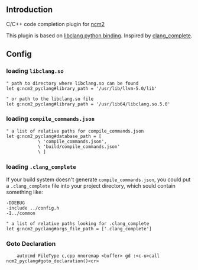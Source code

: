 
## Introduction

C/C++ code completion plugin for [ncm2](https://github.com/ncm2/ncm2)

This plugin is based on [libclang python
binding](https://github.com/llvm-mirror/clang). Inspired by
[clang_complete](https://github.com/Rip-Rip/clang_complete).

## Config

### loading `libclang.so`

```vim
" path to directory where libclang.so can be found
let g:ncm2_pyclang#library_path = '/usr/lib/llvm-5.0/lib'

" or path to the libclang.so file
let g:ncm2_pyclang#library_path = '/usr/lib64/libclang.so.5.0'

```

### loading `compile_commands.json`

```
" a list of relative paths for compile_commands.json
let g:ncm2_pyclang#database_path = [
            \ 'compile_commands.json',
            \ 'build/compile_commands.json'
            \ ]
```

### loading `.clang_complete`

If your build system doesn't generate `compile_commands.json`, you could put a
`.clang_complete` file into your project directory, which sould contain
something like:

```
-DDEBUG
-include ../config.h
-I../common
```

```vim
" a list of relative paths looking for .clang_complete
let g:ncm2_pyclang#args_file_path = ['.clang_complete']
```

### Goto Declaration

```vim
    autocmd FileType c,cpp nnoremap <buffer> gd :<c-u>call ncm2_pyclang#goto_declaration()<cr>
```
